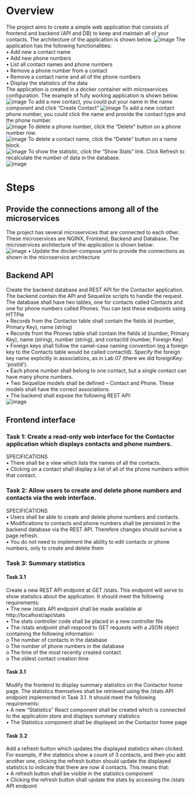 # Overview  
The project aims to create a simple web application that consists of frontend and backend (API and DB) to keep and maintain all of your contacts. The architecture of the application is shown below.
![image](https://github.com/user-attachments/assets/eb039d67-f530-4926-9ebb-3818ce51d478)
The application has the following functionalities:  
•	Add new a contact name  
•	Add new phone numbers  
•	List all contact names and phone numbers  
•	Remove a phone number from a contact  
•	Remove a contact name and all of the phone numbers  
•	Display the statistics of the data  
The application is created in a docker container with microservices configuration. The example of fully working application is shown below.  
![image](https://github.com/user-attachments/assets/5f3ec617-b353-475e-a4ab-134b9b1b4cc1)
To add a new contact, you could put your name in the name component and click “Create Contact”
![image](https://github.com/user-attachments/assets/32be4293-17d3-42e3-b87c-5d61db453d19)
To add a new contact phone number, you could click the name and provide the contact type and the phone number.  
![image](https://github.com/user-attachments/assets/02342129-1eec-4a8a-905f-0889969cabf4)
To delete a phone number, click the “Delete” button on a phone number row.  
![image](https://github.com/user-attachments/assets/37c1c469-c21f-440d-a561-aef1f5471296)
To delete a contact name, click the “Delete” button on a name block.  
![image](https://github.com/user-attachments/assets/4642f1e4-090d-42a8-acc9-49749d30e396)
To show the statistic, click the “Show Stats” link. Click Refresh to recalculate the number of data in the database.  
![image](https://github.com/user-attachments/assets/420fef48-864f-4b23-bb7d-ad0f000e56c1)
# Steps
## Provide the connections among all of the microservices
The project has several microservices that are connected to each other. These microservices are NGINX, Frontend, Backend and Database. The microservices architecture of the application is shown below:  
![image](https://github.com/user-attachments/assets/bee7d442-1a29-46b9-b97d-b69a7511e301)
•	Update the docker-compose.yml to provide the connections as shown in the microservice architecture  
## Backend API
Create the backend database and REST API for the Contactor application. The backend contain the API and Sequelize scripts to handle the request.  
The database shall have two tables, one for contacts called Contacts and one for phone numbers called Phones. You can test these endpoints using HTTPie  
•	Records from the Contactor table shall contain the fields id (number, Primary Key), name (string)  
•	Records from the Phones table shall contain the fields id (number, Primary Key), name (string), number (string), and contactId (number, Foreign Key)  
•	Foreign keys shall follow the camel-case naming convention (eg a foreign key to the Contacts table would be called contactId). Specify the foreign key name explicitly in associations, as in Lab 07 (there we did foreignKey: 'postId').  
•	Each phone number shall belong to one contact, but a single contact can have many phone numbers.  
•	Two Sequelize models shall be defined – Contact and Phone. These models shall have the correct associations.  
•	The backend shall expose the following REST API:  
![image](https://github.com/user-attachments/assets/747d528a-3eac-46ee-bffc-f6e35d0a9fa7)
## Frontend interface
### Task 1: Create a read-only web interface for the Contactor application which displays contacts and phone numbers. 
SPECIFICATIONS  
•	There shall be a view which lists the names of all the contacts.  
•	Clicking on a contact shall display a list of all of the phone numbers within that contact.  
### Task 2: Allow users to create and delete phone numbers and contacts via the web interface.  
SPECIFICATIONS  
•	Users shall be able to create and delete phone numbers and contacts.  
•	Modifications to contacts and phone numbers shall be persisted in the backend database via the REST API. Therefore changes should survive a page refresh.  
•	You do not need to implement the ability to edit contacts or phone numbers, only to create and delete them  
### Task 3: Summary statistics
#### Task 3.1
Create a new REST API endpoint at GET /stats. This endpoint will serve to show statistics about the application. It should meet the following requirements:  
•	The new /stats API endpoint shall be made available at http://localhost/api/stats  
•	The stats controller code shall be placed in a new controller file  
•	The /stats endpoint shall respond to GET requests with a JSON object containing the following information:  
o	The number of contacts in the database  
o	The number of phone numbers in the database  
o	The time of the most recently created contact  
o	The oldest contact creation time  
#### Task 3.1
Modify the frontend to display summary statistics on the Contactor home page. The statistics themselves shall be retrieved using the /stats API endpoint implemented in Task 3.1. It should meet the following requirements:  
•	A new “Statistics” React component shall be created which is connected to the application store and displays summary statistics  
•	The Statistics component shall be displayed on the Contactor home page  
#### Task 3.2
Add a refresh button which updates the displayed statistics when clicked.
For example, if the statistics show a count of 3 contacts, and then you add another one, clicking the refresh button should update the displayed statistics to indicate that there are now 4 contacts. This means that:  
•	A refresh button shall be visible in the statistics component  
•	Clicking the refresh button shall update the stats by accessing the /stats API endpoint  

